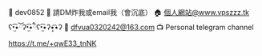 🧸 dev0852
📎  請DM炸我或email我（會沉底）
🏠 個人網站@www.vpszzz.tk ʕ•̫͡•ོʔ•̫͡•ཻʕ•̫͡•ʔ•͓͡•ʔ
📩 dfvua0320242@163.com
📺 Personal telegram channel https://t.me/+qwE33_tnNK

<!---
dev0852/dev0852 is a ✨ special ✨ repository because its `README.md` (this file) appears on your GitHub profile.
You can click the Preview link to take a look at your changes.
--->
